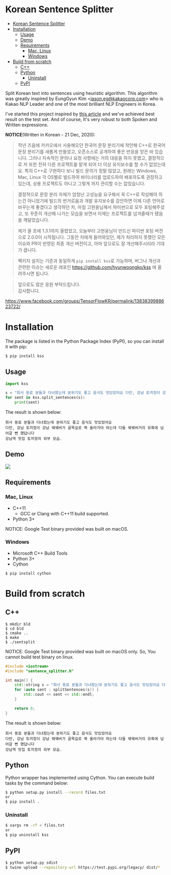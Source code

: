 # Korean Sentence Splitter

<!-- TOC -->

- [Korean Sentence Splitter](#korean-sentence-splitter)
- [Installation](#installation)
    - [Usage](#usage)
    - [Demo](#demo)
    - [Requirements](#requirements)
        - [Mac, Linux](#mac-linux)
        - [Windows](#windows)
- [Build from scratch](#build-from-scratch)
    - [C++](#c)
    - [Python](#python)
        - [Uninstall](#uninstall)
    - [PyPI](#pypi)

<!-- /TOC -->

Split Korean text into sentences using heuristic algorithm. This algorithm was greatly inspired by EungGyun Kim <<jason.eg@kakaocorp.com>> who is Kakao NLP Leader and one of the most brilliant NLP Engineers in Korea.

I've started this project inspired by [this article](http://semantics.kr/%ED%95%9C%EA%B5%AD%EC%96%B4-%ED%98%95%ED%83%9C%EC%86%8C-%EB%B6%84%EC%84%9D%EA%B8%B0-%EB%B3%84-%EB%AC%B8%EC%9E%A5-%EB%B6%84%EB%A6%AC-%EC%84%B1%EB%8A%A5%EB%B9%84%EA%B5%90/) and we've achieved best result on the test set. And of course, It's very robust to both Spoken and Written expressions.

**NOTICE**(Written in Korean - 21 Dec, 2020):  
> 작년 즈음에 카카오에서 사용해오던 한국어 문장 분리기에 착안해 C++로 한국어 문장 분리기를 새롭게 만들었고, 오픈소스로 공개하여 좋은 반응을 얻은 바 있습니다. 그러나 지속적인 문의나 요청 사항에는 거의 대응을 하지 못했고, 결정적으로 저 또한 전혀 다른 프로젝트를 맡게 되어 더 이상 유지보수를 할 수가 없었는데요. 특히 C++로 구현하다 보니 빌드 문의가 정말 많았고, 원래는 Windows, Mac, Linux 각 OS별로 빌드하여 바이너리를 업로드하여 배포하도록 권장하고 있는데, 상용 프로젝트도 아니고 그렇게 까지 관리할 수는 없었습니다.  

> 결정적으로 문장 분리 자체가 엄청난 고성능을 요구해서 꼭 C++로 작성해야 하는건 아니었기에 빌드의 번거로움과 개발 유지보수를 감안하면 이제 다른 언어로 바꾸는게 좋겠다고 생각하던 차, 마침 고현웅님께서 파이썬으로 모두 포팅해주셨고, 또 꾸준히 개선해 나가는 모습을 보면서 이제는 프로젝트를 넘겨줄때가 됐음을 깨달았습니다.  

> 제가 올 초에 1.3.1까지 올렸었고, 오늘부터 고현웅님이 만드신 파이썬 포팅 버전으로 2.0.0이 시작됩니다. 그동안 저에게 들어와있던, 제가 처리하지 못했던 모든 이슈와 PR이 반영된 최종 개선 버전이고, 아마 앞으로도 잘 개선해주시리라 기대가 큽니다.  

> 팩키지 설치는 기존과 동일하게 `pip install kss`로 가능하며, 버그나 개선과 관련한 이슈는 새로운 레포인 https://github.com/hyunwoongko/kss 에 올려주시면 됩니다.  

> 앞으로도 많은 응원 부탁드립니다.  
> 감사합니다.

https://www.facebook.com/groups/TensorFlowKR/permalink/1383839988623722/

# Installation
The package is listed in the Python Package Index (PyPI), so you can install it with pip:

```bash
$ pip install kss
```

## Usage
```python
import kss

s = "회사 동료 분들과 다녀왔는데 분위기도 좋고 음식도 맛있었어요 다만, 강남 토끼정이 강남 쉑쉑버거 골목길로 쭉 올라가야 하는데 다들 쉑쉑버거의 유혹에 넘어갈 뻔 했답니다 강남역 맛집 토끼정의 외부 모습."
for sent in kss.split_sentences(s):
    print(sent)
```

The result is shown below:
```
회사 동료 분들과 다녀왔는데 분위기도 좋고 음식도 맛있었어요
다만, 강남 토끼정이 강남 쉑쉑버거 골목길로 쭉 올라가야 하는데 다들 쉑쉑버거의 유혹에 넘어갈 뻔 했답니다
강남역 맛집 토끼정의 외부 모습.
```

## Demo
<img src="https://raw.githubusercontent.com/likejazz/korean-sentence-splitter/master/assets/screenshot.png">

## Requirements
### Mac, Linux
- C++11
    - GCC or Clang with C++11 build supported.
- Python 3+

NOTICE: Google Test binary provided was built on macOS.
### Windows
- Microsoft C++ Build Tools
- Python 3+
- Cython  
```console
$ pip install cython
```

# Build from scratch
## C++
```
$ mkdir bld
$ cd bld
$ cmake ..
$ make
$ ./sentsplit
```

NOTICE: Google Test binary provided was built on macOS only. So, You cannot build test binary on linux.

```cpp
#include <iostream>
#include "sentence_splitter.h"

int main() {
    std::string s = "회사 동료 분들과 다녀왔는데 분위기도 좋고 음식도 맛있었어요 다만, 강남 토끼정이 강남 쉑쉑버거 골목길로 쭉 올라가야 하는데 다들 쉑쉑버거의 유혹에 넘어갈 뻔 했답니다 강남역 맛집 토끼정의 외부 모습.";
    for (auto sent : splitSentences(s)) {
        std::cout << sent << std::endl;
    }

    return 0;
}
```

The result is shown below:
```
회사 동료 분들과 다녀왔는데 분위기도 좋고 음식도 맛있었어요
다만, 강남 토끼정이 강남 쉑쉑버거 골목길로 쭉 올라가야 하는데 다들 쉑쉑버거의 유혹에 넘어갈 뻔 했답니다
강남역 맛집 토끼정의 외부 모습.
```

## Python
Python wrapper has implemented using Cython. You can execute build tasks by the command below:
```bash
$ python setup.py install --record files.txt
or
$ pip install .
```

### Uninstall
```bash
$ xargs rm -rf < files.txt
or
$ pip uninstall kss
```

## PyPI
```bash
$ python setup.py sdist
$ twine upload --repository-url https://test.pypi.org/legacy/ dist/*
```

